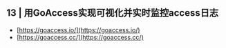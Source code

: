 ## 13 | 用GoAccess实现可视化并实时监控access日志

* [https://goaccess.io/](https://goaccess.io/)
* [https://goaccess.cc/](https://goaccess.cc/)